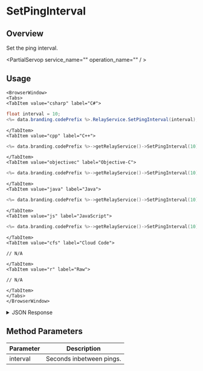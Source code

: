 # SetPingInterval
## Overview
Set the ping interval.

<PartialServop service_name="" operation_name="" / >

## Usage

```mdx-code-block
<BrowserWindow>
<Tabs>
<TabItem value="csharp" label="C#">
```

```csharp
float interval = 10;
<%= data.branding.codePrefix %>.RelayService.SetPingInterval(interval);
```

```mdx-code-block
</TabItem>
<TabItem value="cpp" label="C++">
```

```cpp
<%= data.branding.codePrefix %>->getRelayService()->SetPingInterval(10);
```

```mdx-code-block
</TabItem>
<TabItem value="objectivec" label="Objective-C">
```

```cpp
<%= data.branding.codePrefix %>->getRelayService()->SetPingInterval(10);
```

```mdx-code-block
</TabItem>
<TabItem value="java" label="Java">
```

```cpp
<%= data.branding.codePrefix %>->getRelayService()->SetPingInterval(10);
```

```mdx-code-block
</TabItem>
<TabItem value="js" label="JavaScript">
```

```cpp
<%= data.branding.codePrefix %>->getRelayService()->SetPingInterval(10);
```

```mdx-code-block
</TabItem>
<TabItem value="cfs" label="Cloud Code">
```

```cfscript
// N/A
```

```mdx-code-block
</TabItem>
<TabItem value="r" label="Raw">
```

```cfscript
// N/A
```

```mdx-code-block
</TabItem>
</Tabs>
</BrowserWindow>
```

<details>
<summary>JSON Response</summary>


</details>

## Method Parameters
Parameter | Description
--------- | -----------
interval | Seconds inbetween pings.


